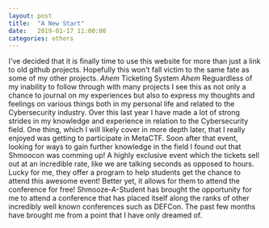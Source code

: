 ```yaml
---
layout: post
title:  "A New Start"
date:   2019-01-17 11:00:00
categories: others
---
```


  I've decided that it is finally time to use this website for more than just a link to old github projects. Hopefully this won't fall victim 
to the same fate as some of my other projects. *Ahem* Ticketing System *Ahem* Reguardless of my inability to follow through with many
projects I see this as not only a chance to journal on my experiences but also to express my thoughts and feelings on various things both 
in my personal life and related to the Cybersecurity industry.
  Over this last year I have made a lot of strong strides in my knowledge and experience in relation to the Cybersecurity field. One thing,
which I will likely cover in more depth later, that I really enjoyed was getting to participate in MetaCTF. Soon after that event, looking
for ways to gain further knowledge in the field I found out that Shmoocon was comming up! A highly exclusive event which the tickets sell
out at an incredible rate, like we are talking seconds as opposed to hours. Lucky for me, they offer a program to help students get the
chance to attend this awesome event! Better yet, it allows for them to attend the conference for free! Shmooze-A-Student has brought the 
opportunity for me to attend a conference that has placed itself along the ranks of other incredibly well known conferences such as DEFCon.
The past few months have brought me from a point that I have only dreamed of. 
